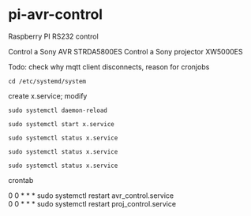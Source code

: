 # pi-avr-control
Raspberry PI RS232 control 

Control a Sony AVR STRDA5800ES
Control a Sony projector XW5000ES

Todo: check why mqtt client disconnects, reason for cronjobs



`cd /etc/systemd/system`

create x.service; modify

`sudo systemctl daemon-reload`

`sudo systemctl start x.service`

`sudo systemctl status x.service`

`sudo systemctl status x.service`

`sudo systemctl status x.service`



crontab

0 0 * * * sudo systemctl restart avr_control.service<br>
0 0 * * * sudo systemctl restart proj_control.service

